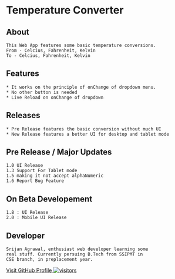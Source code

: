 # Temperature Converter
## About
    This Web App features some basic temperature conversions.
    From - Celcius, Fahrenheit, Kelvin
    To - Celcius, Fahrenheit, Kelvin
## Features
    * It works on the principle of onChange of dropdown menu.
    * No other button is needed
    * Live Reload on onChange of dropdown
## Releases
    * Pre Release features the basic conversion without much UI
    * New Release features a better UI for desktop and tablet mode
## Pre Release / Major Updates
    1.0 UI Release
    1.3 Support For Tablet mode
    1.5 making it not accept alphaNumeric
    1.6 Report Bug Feature
## On Beta Developement
    1.8 : UI Release
    2.0 : Mobile UI Release
## Developer
    Srijan Agrawal, enthusiast web developer learning some
    real stuff. Currently persuing B.Tech from SSIPMT in
    CSE branch, in preplacement year.

<a href="https://www.github.com/blackdart01/temp-converter" />Visit GitHub Profile
![visitors](https://visitor-badge.laobi.icu/badge?page_id=blackdart01.temp-converter)